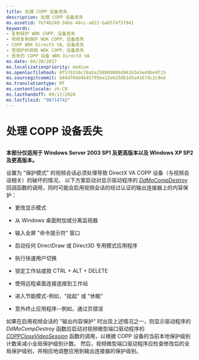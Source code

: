 ```yaml
---
title: 处理 COPP 设备丢失
description: 处理 COPP 设备丢失
ms.assetid: 7e74b249-34be-44cc-a022-ba6574f2f841
keywords:
- 复制保护 WDK COPP，设备丢失
- 视频复制保护 WDK COPP，设备丢失
- COPP WDK DirectX VA，设备丢失
- 受保护的视频 WDK COPP，设备丢失
- 丢失的 COPP 设备 WDK DirectX VA
ms.date: 04/20/2017
ms.localizationpriority: medium
ms.openlocfilehash: 0f570330c78a5a298009088d96163e3ed9be9715
ms.sourcegitcommit: b84d760d4b45795be12e625db1d5a4167dc2c9ee
ms.translationtype: MT
ms.contentlocale: zh-CN
ms.lasthandoff: 09/17/2020
ms.locfileid: "90714742"
---
```

# <a name="handling-the-loss-of-a-copp-device"></a>处理 COPP 设备丢失


## <span id="ddk_handling_the_loss_of_a_copp_device_gg"></span><span id="DDK_HANDLING_THE_LOSS_OF_A_COPP_DEVICE_GG"></span>


**本部分仅适用于 Windows Server 2003 SP1 及更高版本以及 Windows XP SP2 及更高版本。**

设置为 "保护模式" 的视频会话必须处理导致 DirectX VA COPP 设备（与视频会话相关）的破坏的情况。 以下方案启动对显示驱动程序的 [*DdMoCompDestroy*](/windows/win32/api/ddrawint/nc-ddrawint-pdd_mocompcb_destroy) 回调函数的调用，同时可能会启用视频会话的经过认证的输出连接器上的内容保护：

-   更改显示模式

-   从 Windows 桌面附加或分离监视器

-   输入全屏 "命令提示符" 窗口

-   启动任何 DirectDraw 或 Direct3D 专用模式应用程序

-   执行快速用户切换

-   锁定工作站或按 CTRL + ALT + DELETE

-   使用远程桌面连接连接到工作站

-   进入节能模式-例如，"挂起" 或 "休眠"

-   意外终止应用程序--例如，通过页错误

如果在启用视频会话的 "输出内容保护" 时出现上述情况之一，则显示驱动程序的 *DdMoCompDestroy* 函数应启动对视频微型端口驱动程序的 [*COPPCloseVideoSession*](./coppclosevideosession.md) 函数的调用，以根据 COPP 设备的当前本地保护级别计数来减小全局保护级别计数。 然后，视频微型端口驱动程序应检查修改后的全局保护级别，并相应地调整应用到输出连接器的保护级别。

 

